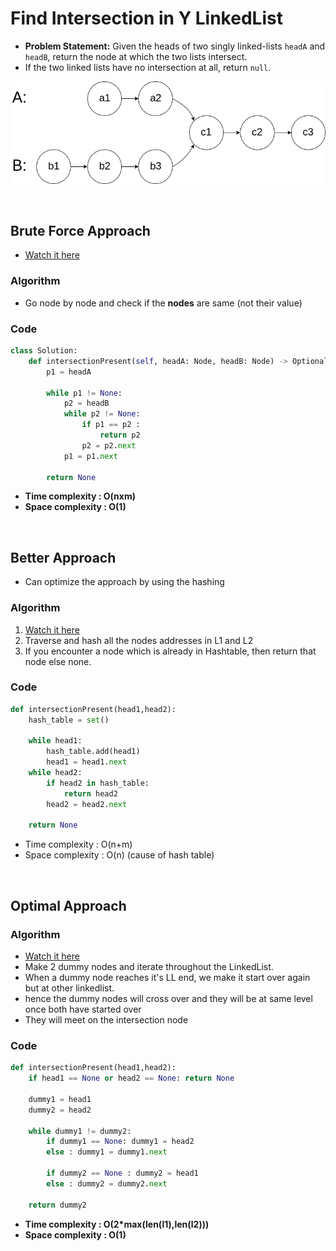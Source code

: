 # Find Intersection in Y LinkedList

- **Problem Statement:** Given the heads of two singly linked-lists `headA` and `headB`, return the node at which the two lists intersect. 
- If the two linked lists have no intersection at all, return `null`.

![alt text](image.png)

<br>

## Brute Force Approach 

- [Watch it here](https://youtu.be/u4FWXfgS8jw?si=1stvn0YLODv7Tf1q&t=86)

### Algorithm 

- Go node by node and check if the **nodes** are same (not their value)

### Code 

```python 
class Solution:
    def intersectionPresent(self, headA: Node, headB: Node) -> Optional[Node]:
        p1 = headA

        while p1 != None:
            p2 = headB
            while p2 != None:
                if p1 == p2 :
                    return p2
                p2 = p2.next
            p1 = p1.next
            
        return None
```
- **Time complexity : O(nxm)**
- **Space complexity : O(1)**

<br>

## Better Approach

- Can optimize the approach by using the hashing 

### Algorithm

1. [Watch it here](https://youtu.be/u4FWXfgS8jw?si=bF3B0HBuRfUrRe_W&t=187)
2. Traverse and hash all the nodes addresses in L1 and L2
3. If you encounter a node which is already in Hashtable, then return that node else none.

### Code 

```python
def intersectionPresent(head1,head2):
    hash_table = set()

    while head1:
        hash_table.add(head1)
        head1 = head1.next
    while head2:
        if head2 in hash_table:
            return head2
        head2 = head2.next
    
    return None
```
- Time complexity : O(n+m)
- Space complexity : O(n)   (cause of hash table)

<br>

## Optimal Approach 

### Algorithm 

- [Watch it here](https://youtu.be/u4FWXfgS8jw?si=7vbgTmqzJT-04yc0&t=733)
- Make 2 dummy nodes and iterate throughout the LinkedList.
- When a dummy node reaches it's LL end, we make it start over again but at other linkedlist. 
- hence the dummy nodes will cross over and they will be at same level once both have started over
- They will meet on the intersection node 

### Code 

```python 
def intersectionPresent(head1,head2):
    if head1 == None or head2 == None: return None
        
    dummy1 = head1
    dummy2 = head2
    
    while dummy1 != dummy2:
        if dummy1 == None: dummy1 = head2
        else : dummy1 = dummy1.next
        
        if dummy2 == None : dummy2 = head1
        else : dummy2 = dummy2.next
    
    return dummy2
```
- **Time complexity : O(2*max(len(l1),len(l2)))**
- **Space complexity : O(1)**
